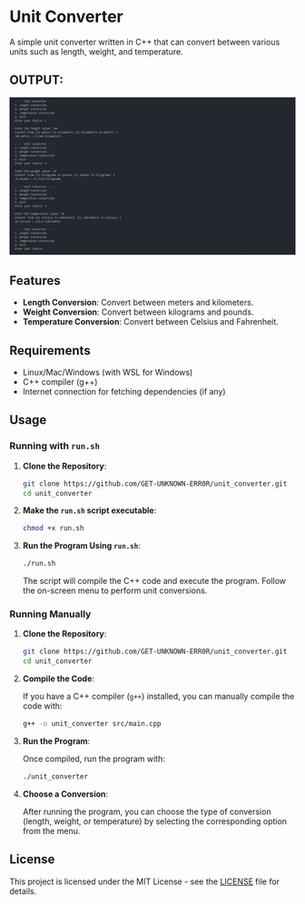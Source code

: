 # Unit Converter

A simple unit converter written in C++ that can convert between various units such as length, weight, and temperature.

## OUTPUT:

![image](converter.png)

## Features

- **Length Conversion**: Convert between meters and kilometers.
- **Weight Conversion**: Convert between kilograms and pounds.
- **Temperature Conversion**: Convert between Celsius and Fahrenheit.

## Requirements

- Linux/Mac/Windows (with WSL for Windows)
- C++ compiler (g++)
- Internet connection for fetching dependencies (if any)

## Usage

### Running with `run.sh`

1. **Clone the Repository**:

    ```sh
    git clone https://github.com/GET-UNKNOWN-ERR0R/unit_converter.git
    cd unit_converter
    ```

2. **Make the `run.sh` script executable**:

    ```sh
    chmod +x run.sh
    ```

3. **Run the Program Using `run.sh`**:

    ```sh
    ./run.sh
    ```

    The script will compile the C++ code and execute the program. Follow the on-screen menu to perform unit conversions.

### Running Manually

1. **Clone the Repository**:

    ```sh
    git clone https://github.com/GET-UNKNOWN-ERR0R/unit_converter.git
    cd unit_converter
    ```

2. **Compile the Code**:

    If you have a C++ compiler (`g++`) installed, you can manually compile the code with:

    ```sh
    g++ -o unit_converter src/main.cpp
    ```

3. **Run the Program**:

    Once compiled, run the program with:

    ```sh
    ./unit_converter
    ```

4. **Choose a Conversion**:

    After running the program, you can choose the type of conversion (length, weight, or temperature) by selecting the corresponding option from the menu.

## License

This project is licensed under the MIT License - see the [LICENSE](LICENSE) file for details.
